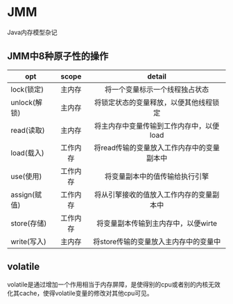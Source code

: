 # JMM

Java内存模型杂记

## JMM中8种原子性的操作

| opt | scope | detail |
| ---------- | :-----------:  | :-----------: |
|lock(锁定)| 主内存 | 将一个变量标示一个线程独占状态 |
|unlock(解锁) |主内存| 将锁定状态的变量释放，以便其他线程锁定|
|read(读取)|主内存|将主内存中变量传输到工作内存中，以便load|
|load(载入)|工作内存|将read传输的变量放入工作内存中的变量副本中|
|use(使用)|工作内存|将变量副本中的值传输给执行引擎|
|assign(赋值)|工作内存|将从引擎接收的值放入工作内存的变量副本中|
|store(存储)|工作内存|将变量副本传输到主内存中，以便wirte|
|write(写入)|主内存|将store传输的变量放入主内存中的变量中|


## volatile

volatile是通过增加一个作用相当于内存屏障，是使得别的cpu或者别的内核无效化其cache，使得volatile变量的修改对其他cpu可见。
